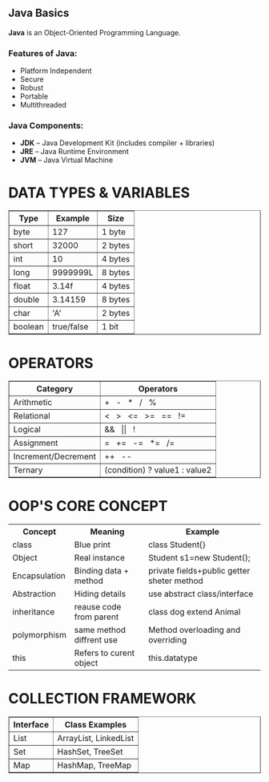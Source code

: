 <h2>Java Basics</h2>

<p><strong>Java</strong> is an Object-Oriented Programming Language.</p>

<h3>Features of Java:</h3>
<ul>
  <li>Platform Independent</li>
  <li>Secure</li>
  <li>Robust</li>
  <li>Portable</li>
  <li>Multithreaded</li>
</ul>

<h3>Java Components:</h3>
<ul>
  <li><strong>JDK</strong> – Java Development Kit (includes compiler + libraries)</li>
  <li><strong>JRE</strong> – Java Runtime Environment</li>
  <li><strong>JVM</strong> – Java Virtual Machine</li>
</ul>

<h1>DATA TYPES & VARIABLES</h1>
<table border="1">
  <tr>
    <th>Type</th>
    <th>Example</th>
    <th>Size</th>
  </tr>
  <tr>
    <td>byte</td>
    <td>127</td>
    <td>1 byte</td>
  </tr>
  <tr>
    <td>short</td>
    <td>32000</td>
    <td>2 bytes</td>
  </tr>
  <tr>
    <td>int</td>
    <td>10</td>
    <td>4 bytes</td>
  </tr>
  <tr>
    <td>long</td>
    <td>9999999L</td>
    <td>8 bytes</td>
  </tr>
  <tr>
    <td>float</td>
    <td>3.14f</td>
    <td>4 bytes</td>
  </tr>
  <tr>
    <td>double</td>
    <td>3.14159</td>
    <td>8 bytes</td>
  </tr>
  <tr>
    <td>char</td>
    <td>'A'</td>
    <td>2 bytes</td>
  </tr>
  <tr>
    <td>boolean</td>
    <td>true/false</td>
    <td>1 bit</td>
  </tr>
</table>
<h1>OPERATORS</h1>
<table border="1">
  <thead>
    <tr>
      <th>Category</th>
      <th>Operators</th>
    </tr>
  </thead>
  <tbody>
    <tr>
      <td>Arithmetic</td>
      <td>+ &nbsp; - &nbsp; * &nbsp; / &nbsp; %</td>
    </tr>
    <tr>
      <td>Relational</td>
      <td>&lt; &nbsp; &gt; &nbsp; &lt;= &nbsp; &gt;= &nbsp; == &nbsp; !=</td>
    </tr>
    <tr>
      <td>Logical</td>
      <td>&amp;&amp; &nbsp; || &nbsp; !</td>
    </tr>
    <tr>
      <td>Assignment</td>
      <td>= &nbsp; += &nbsp; -= &nbsp; *= &nbsp; /=</td>
    </tr>
    <tr>
      <td>Increment/Decrement</td>
      <td>++ &nbsp; --</td>
    </tr>
    <tr>
      <td>Ternary</td>
      <td>(condition) ? value1 : value2</td>
    </tr>
  </tbody>
</table>



<h1>OOP'S CORE CONCEPT</h1>

  <table>
    <tr>
      <th>Concept</th>
      <th>Meaning</th>
      <th>Example</th>
    </tr>
    <tr>
      <td>class</td>
      <td>Blue print</td>
      <td>class Student{}</td>
    </tr>
    <tr>
      <td>Object</td>
      <td>Real instance</td>
      <td>Student s1=new Student();</td>
    </tr>
    <tr>
      <td>Encapsulation</td>
      <td>Binding data + method</td>
      <td>private fields+public getter sheter method</td>
    </tr>
		  <tr>
      <td>Abstraction</td>
      <td>Hiding details</td>
      <td>use abstract class/interface </td>
    </tr>
		  <tr>
      <td>inheritance </td>
      <td>reause code from parent</td>
      <td>class dog extend Animal</td>
				    </tr>
		  <tr>
      <td>polymorphism </td>
      <td>same method diffrent use</td>
      <td>Method overloading and overriding</td>
    </tr>

<tr>
      <td>this</td>
      <td>Refers to curent object</td>
      <td>this.datatype</td>
    </tr>
		
  </table>

<h1>COLLECTION FRAMEWORK</h1>
<table border="1">
  <thead>
    <tr>
      <th>Interface</th>
      <th>Class Examples</th>
    </tr>
  </thead>
  <tbody>
    <tr>
      <td>List</td>
      <td>ArrayList, LinkedList</td>
    </tr>
    <tr>
      <td>Set</td>
      <td>HashSet, TreeSet</td>
    </tr>
    <tr>
      <td>Map</td>
      <td>HashMap, TreeMap</td>
    </tr>
  </tbody>
</table>

